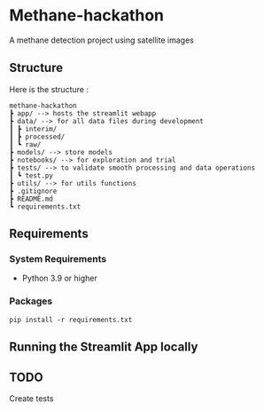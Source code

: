 # Methane-hackathon
A methane detection project using satellite images

## Structure
Here is the structure : 

````
methane-hackathon
┣ app/ --> hosts the streamlit webapp
┣ data/ --> for all data files during development
┃ ┣ interim/
┃ ┣ processed/
┃ ┗ raw/
┣ models/ --> store models 
┣ notebooks/ --> for exploration and trial
┣ tests/ --> to validate smooth processing and data operations
┃ ┗ test.py
┣ utils/ --> for utils functions
┣ .gitignore
┣ README.md
┗ requirements.txt 
````

##  Requirements

### System Requirements
- Python 3.9 or higher

### Packages
```setup
pip install -r requirements.txt
```

## Running the Streamlit App locally


## TODO
Create tests
